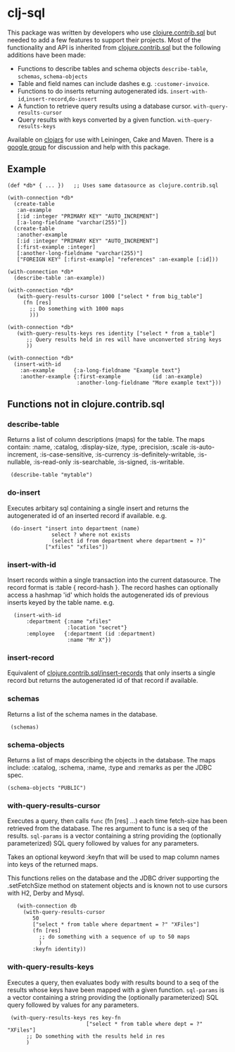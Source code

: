 
# clj-sql #

This package was written by developers who use [clojure.contrib.sql](http://richhickey.github.com/clojure-contrib/sql-api.html) but needed to add a few features to support their projects. Most of the functionality and API is inherited from [clojure.contrib.sql](http://richhickey.github.com/clojure-contrib/sql-api.html) but the following additions have been made:

- Functions to describe tables and schema objects 
   `describe-table`, `schemas`, `schema-objects`
- Table and field names can include dashes e.g. `:customer-invoice`.
- Functions to do inserts returning autogenerated ids.
   `insert-with-id`,`insert-record`,`do-insert`
- A function to retrieve query results using a database cursor.
   `with-query-results-cursor`
- Query results with keys converted by a given function.
  `with-query-results-keys`

Available on [clojars](http://clojars.org/clj-sql) for use with Leiningen, Cake and Maven. There is a [google group](http://groups.google.com/group/clj-sql) for discussion and help with this package.
   

## Example ##

    (def *db* { ... })   ;; Uses same datasource as clojure.contrib.sql

    (with-connection *db*
      (create-table
       :an-example
       [:id :integer "PRIMARY KEY" "AUTO_INCREMENT"]
       [:a-long-fieldname "varchar(255)"])
      (create-table
       :another-example
       [:id :integer "PRIMARY KEY" "AUTO_INCREMENT"]
       [:first-example :integer]
       [:another-long-fieldname "varchar(255)"]
       ["FOREIGN KEY" [:first-example] "references" :an-example [:id]))

    (with-connection *db*
      (describe-table :an-example))
     
    (with-connection *db*
       (with-query-results-cursor 1000 ["select * from big_table"]
         (fn [res]
           ;; Do something with 1000 maps
           )))
          
    (with-connection *db*
       (with-query-results-keys res identity ["select * from a_table"]
          ;; Query results held in res will have unconverted string keys
          ))
          
    (with-connection *db*
      (insert-with-id
        :an-example      {:a-long-fieldname "Example text"}
        :another-example {:first-example          (id :an-example)
                          :another-long-fieldname "More example text"}))

## Functions not in clojure.contrib.sql ##

### describe-table ###

Returns a list of column descriptions (maps) for the table.  The
maps contain: 
  :name, :catalog, :display-size, :type, :precision, :scale
  :is-auto-increment, :is-case-sensitive, :is-currency
  :is-definitely-writable, :is-nullable, :is-read-only
  :is-searchable, :is-signed, :is-writable.
  
     (describe-table "mytable")


### do-insert ###
 
Executes arbitary sql containing a single insert and returns the autogenerated id of an inserted record if available. e.g.

     (do-insert "insert into department (name) 
                  select ? where not exists
                  (select id from department where department = ?)"
                ["xfiles" "xfiles"])
   
### insert-with-id  ###

Insert records within a single transaction into the current datasource. 
The record format is :table  { record-hash }. 
The record hashes can optionally access a hashmap 'id' which holds the
autogenerated ids of previous inserts keyed by the table name. e.g.
    
      (insert-with-id 
          :department {:name "xfiles"
                       :location "secret"}
          :employee   {:department (id :department)
                       :name "Mr X"})

### insert-record  ###
       
Equivalent of [clojure.contrib.sql/insert-records](http://richhickey.github.com/clojure-contrib/sql-api.html#clojure.contrib.sql/insert-records) that only inserts a single
record but returns the autogenerated id of that record if available.
                
### schemas ###

Returns a list of the schema names in the database.

     (schemas)

### schema-objects ###

Returns a list of maps describing the objects in the database.  The
maps include:
   :catalog, :schema, :name, :type and :remarks 
as per the JDBC spec.

    (schema-objects "PUBLIC")
 
### with-query-results-cursor ###

Executes a query, then calls `func` (fn [res] ...) each time fetch-size has
been retrieved from the database. The res argument to func is a seq of
the results.
`sql-params` is a vector containing a string providing
the (optionally parameterized) SQL query followed by values for any
parameters.

Takes an optional keyword :keyfn that will be used to map column names
into keys of the returned maps.

This functions relies on the database and the JDBC driver supporting
the .setFetchSize method on statement objects and is known not to
use cursors with H2, Derby and Mysql.

       (with-connection db
         (with-query-results-cursor
            50
            ["select * from table where department = ?" "XFiles"]
            (fn [res]
              ;; do something with a sequence of up to 50 maps
              )
            :keyfn identity))

### with-query-results-keys ###

Executes a query, then evaluates body with results bound to a seq of the
results whose keys have been mapped with a given function.
  `sql-params` is a vector containing a string providing
the (optionally parameterized) SQL query followed by values for any
parameters.

     (with-query-results-keys res key-fn 
                             ["select * from table where dept = ?" "XFiles"]
          ;; Do something with the results held in res
          )
